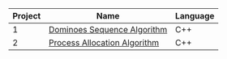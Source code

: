 Project | Name | Language 
--- | --- | --- 
1 | [Dominoes Sequence Algorithm](https://github.com/saradinismarques/leic-a/tree/main/asa/dominoes-sequence-algorithm) | C++ 
2 | [Process Allocation Algorithm](https://github.com/saradinismarques/leic-a/tree/main/asa/process-allocation-algorithm) | C++ 
